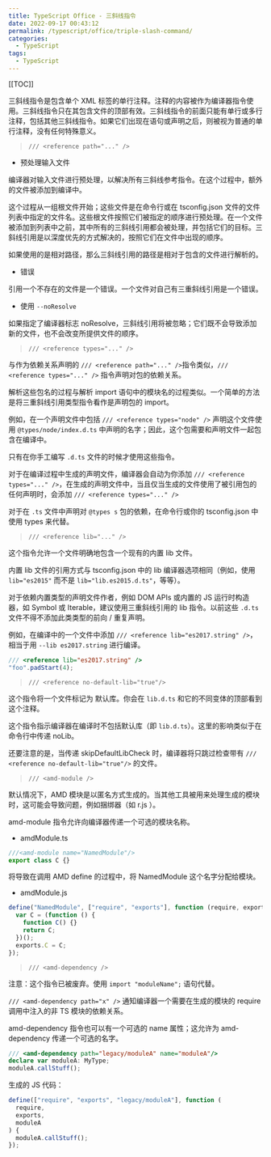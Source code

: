 ```yaml
---
title: TypeScript Office - 三斜线指令
date: 2022-09-17 00:43:12
permalink: /typescript/office/triple-slash-command/
categories:
  - TypeScript
tags:
  - TypeScript
---
```


[[TOC]]

三斜线指令是包含单个 XML 标签的单行注释。注释的内容被作为编译器指令使用。三斜线指令只在其包含文件的顶部有效。三斜线指令的前面只能有单行或多行注释，包括其他三斜线指令。如果它们出现在语句或声明之后，则被视为普通的单行注释，没有任何特殊意义。

> `/// <reference path="..." />`

- 预处理输入文件

编译器对输入文件进行预处理，以解决所有三斜线参考指令。在这个过程中，额外的文件被添加到编译中。

这个过程从一组根文件开始；这些文件是在命令行或在 tsconfig.json 文件的文件列表中指定的文件名。这些根文件按照它们被指定的顺序进行预处理。在一个文件被添加到列表中之前，其中所有的三斜线引用都会被处理，并包括它们的目标。三斜线引用是以深度优先的方式解决的，按照它们在文件中出现的顺序。

如果使用的是相对路径，那么三斜线引用的路径是相对于包含的文件进行解析的。

- 错误

引用一个不存在的文件是一个错误。一个文件对自己有三重斜线引用是一个错误。

- 使用 `--noResolve`

如果指定了编译器标志 noResolve，三斜线引用将被忽略；它们既不会导致添加新的文件，也不会改变所提供文件的顺序。

> `/// <reference types="..." />`

与作为依赖关系声明的 `/// <reference path="..." />`指令类似，`/// <reference types="..." />` 指令声明对包的依赖关系。

解析这些包名的过程与解析 import 语句中的模块名的过程类似。一个简单的方法是将三重斜线引用类型指令看作是声明包的 import。

例如，在一个声明文件中包括 `/// <reference types="node" />` 声明这个文件使用 `@types/node/index.d.ts` 中声明的名字；因此，这个包需要和声明文件一起包含在编译中。

只有在你手工编写 `.d.ts` 文件的时候才使用这些指令。

对于在编译过程中生成的声明文件，编译器会自动为你添加 `/// <reference types="..." />`，在生成的声明文件中，当且仅当生成的文件使用了被引用包的任何声明时，会添加 `/// <reference types="..." />`

对于在 `.ts` 文件中声明对 `@types s` 包的依赖，在命令行或你的 tsconfig.json 中使用 types 来代替。

> `/// <reference lib="..." />`

这个指令允许一个文件明确地包含一个现有的内置 lib 文件。

内置 lib 文件的引用方式与 tsconfig.json 中的 lib 编译器选项相同（例如，使用 `lib="es2015"` 而不是 `lib="lib.es2015.d.ts"`，等等）。

对于依赖内置类型的声明文件作者，例如 DOM APIs 或内置的 JS 运行时构造器，如 Symbol 或 Iterable，建议使用三重斜线引用的 lib 指令。以前这些 `.d.ts` 文件不得不添加此类类型的前向 / 重复声明。

例如，在编译中的一个文件中添加 `/// <reference lib="es2017.string" />`，相当于用 `--lib es2017.string` 进行编译。

```typescript
/// <reference lib="es2017.string" />
"foo".padStart(4);
```

> `/// <reference no-default-lib="true"/>`

这个指令将一个文件标记为 默认库。你会在 `lib.d.ts` 和它的不同变体的顶部看到这个注释。

这个指令指示编译器在编译时不包括默认库（即 `lib.d.ts`）。这里的影响类似于在命令行中传递 noLib。

还要注意的是，当传递 skipDefaultLibCheck 时，编译器将只跳过检查带有 `/// <reference no-default-lib="true"/>` 的文件。

> `/// <amd-module />`

默认情况下，AMD 模块是以匿名方式生成的。当其他工具被用来处理生成的模块时，这可能会导致问题，例如捆绑器（如 r.js ）。

amd-module 指令允许向编译器传递一个可选的模块名称。

- amdModule.ts

```typescript
///<amd-module name="NamedModule"/>
export class C {}
```

将导致在调用 AMD define 的过程中，将 NamedModule 这个名字分配给模块。

- amdModule.js

```typescript
define("NamedModule", ["require", "exports"], function (require, exports) {
  var C = (function () {
    function C() {}
    return C;
  })();
  exports.C = C;
});
```

> `/// <amd-dependency />`

注意：这个指令已被废弃。使用 `import "moduleName";` 语句代替。

`/// <amd-dependency path="x" />` 通知编译器一个需要在生成的模块的 require 调用中注入的非 TS 模块的依赖关系。

amd-dependency 指令也可以有一个可选的 name 属性；这允许为 amd-dependency 传递一个可选的名字。

```typescript
/// <amd-dependency path="legacy/moduleA" name="moduleA"/>
declare var moduleA: MyType;
moduleA.callStuff();
```

生成的 JS 代码：

```typescript
define(["require", "exports", "legacy/moduleA"], function (
  require,
  exports,
  moduleA
) {
  moduleA.callStuff();
});
```
